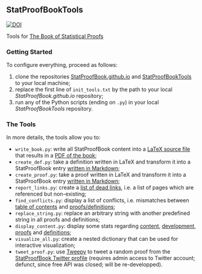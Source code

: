 ## StatProofBookTools

[![DOI](https://zenodo.org/badge/238672483.svg)](https://zenodo.org/badge/latestdoi/238672483)

Tools for [The Book of Statistical Proofs](https://statproofbook.github.io/)

### Getting Started

To configure everything, proceed as follows:
1. clone the repositories [StatProofBook.github.io](https://github.com/StatProofBook/StatProofBook.github.io) and [StatProofBookTools](https://github.com/StatProofBook/StatProofBookTools) to your local machine;
2. replace the first line of `init_tools.txt` by the path to your local *StatProofBook.github.io* repository;
3. run any of the Python scripts (ending on `.py`) in your local *StatProofBookTools* repository.

### The Tools

In more details, the tools allow you to:
* `write_book.py`: write all StatProofBook content into a [LaTeX source file](https://github.com/StatProofBook/StatProofBookTools/blob/master/write_book/StatProofBook.tex) that results in a [PDF of the book](https://github.com/StatProofBook/StatProofBookTools/blob/master/write_book/StatProofBook.pdf);
* `create_def.py`: take a definition written in LaTeX and transform it into a StatProofBook entry [written in Markdown](https://raw.githubusercontent.com/StatProofBook/StatProofBook.github.io/master/D/-temp-.md);
* `create_proof.py`: take a proof written in LaTeX and transform it into a StatProofBook entry [written in Markdown](https://raw.githubusercontent.com/StatProofBook/StatProofBook.github.io/master/P/-temp-.md);
* `report_links.py`: create a [list of dead links](https://github.com/StatProofBook/StatProofBookTools/blob/master/report_links/Dead_Links.txt), i.e. a list of pages which are referenced but non-existing;
* `find_conflicts.py`: display a list of conflicts, i.e. mismatches between [table of contents](https://statproofbook.github.io/I/ToC) and [proofs/definitions](https://github.com/StatProofBook/StatProofBook.github.io/wiki/Metadata-Fields#3-hierarchy-information-locating-a-page-in-the-table-of-contents);
* `replace_string.py`: replace an arbitrary string with another predefined string in all proofs and definitions;
* `display_content.py`: display some stats regarding [content](https://github.com/StatProofBook/StatProofBookTools/blob/master/display_content/Content.png), [development](https://github.com/StatProofBook/StatProofBookTools/blob/master/display_content/Development.png), [proofs](https://github.com/StatProofBook/StatProofBookTools/blob/master/display_content/Topic_Proofs.png) and [definitions](https://github.com/StatProofBook/StatProofBookTools/blob/master/display_content/Topic_Definitions.png);
* `visualize_all.py`: create a nested dictionary that can be used for interactive visualization;
* `tweet_proof.py`: use [Tweepy](https://www.tweepy.org/) to tweet a random proof from the [StatProofBook Twitter profile](https://twitter.com/StatProofBook) (requires admin access to Twitter account; defunct, since free API was closed; will be re-developped).